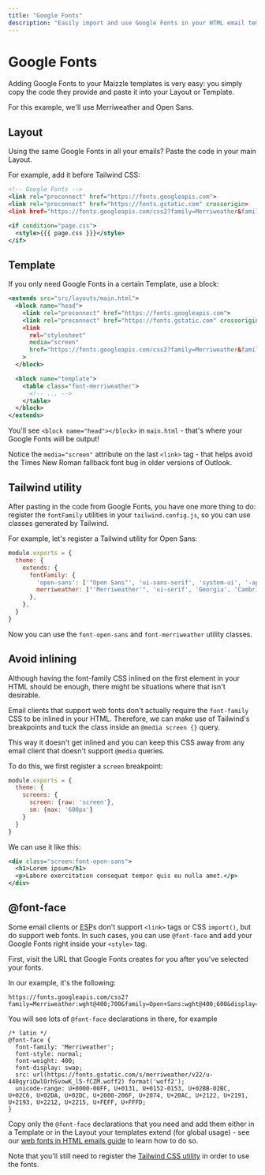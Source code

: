 ```yaml
---
title: "Google Fonts"
description: "Easily import and use Google Fonts in your HTML email templates"
---
```


# Google Fonts

Adding Google Fonts to your Maizzle templates is very easy: you simply copy the code they provide and paste it into your Layout or Template.

For this example, we'll use Merriweather and Open Sans.

## Layout

Using the same Google Fonts in all your emails? Paste the code in your main Layout.

For example, add it before Tailwind CSS:

<code-sample title="src/layouts/main.html">

  ```xml
  <!-- Google Fonts -->
  <link rel="preconnect" href="https://fonts.googleapis.com">
  <link rel="preconnect" href="https://fonts.gstatic.com" crossorigin>
  <link href="https://fonts.googleapis.com/css2?family=Merriweather&family=Open+Sans&display=swap" rel="stylesheet" media="screen">

  <if condition="page.css">
    <style>{{{ page.css }}}</style>
  </if>
  ```

</code-sample>

## Template

If you only need Google Fonts in a certain Template, use a block:

<code-sample title="src/templates/example.html">

  ```xml
  <extends src="src/layouts/main.html">
    <block name="head">
      <link rel="preconnect" href="https://fonts.googleapis.com">
      <link rel="preconnect" href="https://fonts.gstatic.com" crossorigin>
      <link
        rel="stylesheet"
        media="screen"
        href="https://fonts.googleapis.com/css2?family=Merriweather&family=Open+Sans&display=swap"
      >
    </block>

    <block name="template">
      <table class="font-merriweather">
        <!-- ... -->
      </table>
    </block>
  </extends>
  ```

</code-sample>

You'll see `<block name="head"></block>` in `main.html` - that's where your Google Fonts will be output!

<alert>Notice the `media="screen"` attribute on the last `<link>` tag - that helps avoid the Times New Roman fallback font bug in older versions of Outlook.</alert>

## Tailwind utility

After pasting in the code from Google Fonts, you have one more thing to do: register the `fontFamily` utilities in your `tailwind.config.js`, so you can use classes generated by Tailwind.

For example, let's register a Tailwind utility for Open Sans:

<code-sample title="tailwind.config.js">

  ```js
  module.exports = {
    theme: {
      extends: {
        fontFamily: {
          'open-sans': ['"Open Sans"', 'ui-sans-serif', 'system-ui', '-apple-system', '"Segoe UI"', 'sans-serif'],
          merriweather: ["'Merriweather'", 'ui-serif', 'Georgia', 'Cambria', '"Times New Roman"', 'Times', 'serif'],
        },
      },
    }
  }
  ```

</code-sample>

Now you can use the `font-open-sans` and `font-merriweather` utility classes.

## Avoid inlining

Although having the font-family CSS inlined on the first element in your HTML should be enough, there might be situations where that isn't desirable.

Email clients that support web fonts don't actually require the `font-family` CSS to be inlined in your HTML.
Therefore, we can make use of Tailwind's breakpoints and tuck the class inside an `@media screen {}` query.

This way it doesn't get inlined and you can keep this CSS away from any email client that doesn't support `@media` queries.

To do this, we first register a `screen` breakpoint:

<code-sample title="tailwind.config.js">

  ```js
  module.exports = {
    theme: {
      screens: {
        screen: {raw: 'screen'},
        sm: {max: '600px'}
      }
    }
  }
  ```

</code-sample>

We can use it like this:

<code-sample title="src/templates/example.html">

  ```xml
  <div class="screen:font-open-sans">
    <h1>Lorem ipsum</h1>
    <p>Labore exercitation consequat tempor quis eu nulla amet.</p>
  </div>
  ```

</code-sample>

## @font-face

Some email clients or <abbr title="Email Service Provider">ESP</abbr>s don't support `<link>` tags or CSS `import()`, but do support web fonts.
In such cases, you can use `@font-face` and add your Google Fonts right inside your `<style>` tag.

First, visit the URL that Google Fonts creates for you after you've selected your fonts.

In our example, it's the following:

```
https://fonts.googleapis.com/css2?family=Merriweather:wght@400;700&family=Open+Sans:wght@400;600&display=swap
```

You will see lots of `@font-face` declarations in there, for example

```postcss
/* latin */
@font-face {
  font-family: 'Merriweather';
  font-style: normal;
  font-weight: 400;
  font-display: swap;
  src: url(https://fonts.gstatic.com/s/merriweather/v22/u-440qyriQwlOrhSvowK_l5-fCZM.woff2) format('woff2');
  unicode-range: U+0000-00FF, U+0131, U+0152-0153, U+02BB-02BC, U+02C6, U+02DA, U+02DC, U+2000-206F, U+2074, U+20AC, U+2122, U+2191, U+2193, U+2212, U+2215, U+FEFF, U+FFFD;
}
```

Copy only the `@font-face` declarations that you need and add them either in a Template or in the Layout your templates extend (for global usage) - see our [web fonts in HTML emails guide](/guides/custom-fonts#add-in-template) to learn how to do so.

Note that you'll still need to register the [Tailwind CSS utility](#tailwind-utility) in order to use the fonts.
